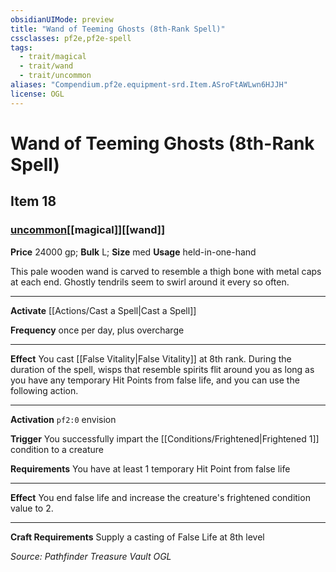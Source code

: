 ```yaml
---
obsidianUIMode: preview
title: "Wand of Teeming Ghosts (8th-Rank Spell)"
cssclasses: pf2e,pf2e-spell
tags:
  - trait/magical
  - trait/wand
  - trait/uncommon
aliases: "Compendium.pf2e.equipment-srd.Item.ASroFtAWLwn6HJJH"
license: OGL
---
```

# Wand of Teeming Ghosts (8th-Rank Spell)
## Item 18
### [uncommon](uncommon "Uncommon Rarity Trait")[[magical]][[wand]]


**Price** 24000 gp; 
**Bulk** L; **Size** med
**Usage** held-in-one-hand

This pale wooden wand is carved to resemble a thigh bone with metal caps at each end. Ghostly tendrils seem to swirl around it every so often.

* * *

**Activate** [[Actions/Cast a Spell|Cast a Spell]]

**Frequency** once per day, plus overcharge

* * *

**Effect** You cast [[False Vitality|False Vitality]] at 8th rank. During the duration of the spell, wisps that resemble spirits flit around you as long as you have any temporary Hit Points from false life, and you can use the following action.

* * *

**Activation** `pf2:0` envision

**Trigger** You successfully impart the [[Conditions/Frightened|Frightened 1]] condition to a creature

**Requirements** You have at least 1 temporary Hit Point from false life

* * *

**Effect** You end false life and increase the creature's frightened condition value to 2.

* * *

**Craft Requirements** Supply a casting of False Life at 8th level

*Source: Pathfinder Treasure Vault*
*OGL*